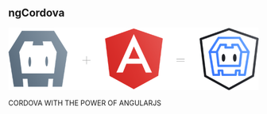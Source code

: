 ##  ngCordova

![alt resources/ngcordova/ngcordova-intro.png](resources/ngcordova/ngcordova-intro.png) 
<!-- .element: class="white-bg" -->

CORDOVA WITH THE POWER OF ANGULARJS
<!-- An AngularJS wrappers for Cordova plugins to access mobile native features -->
